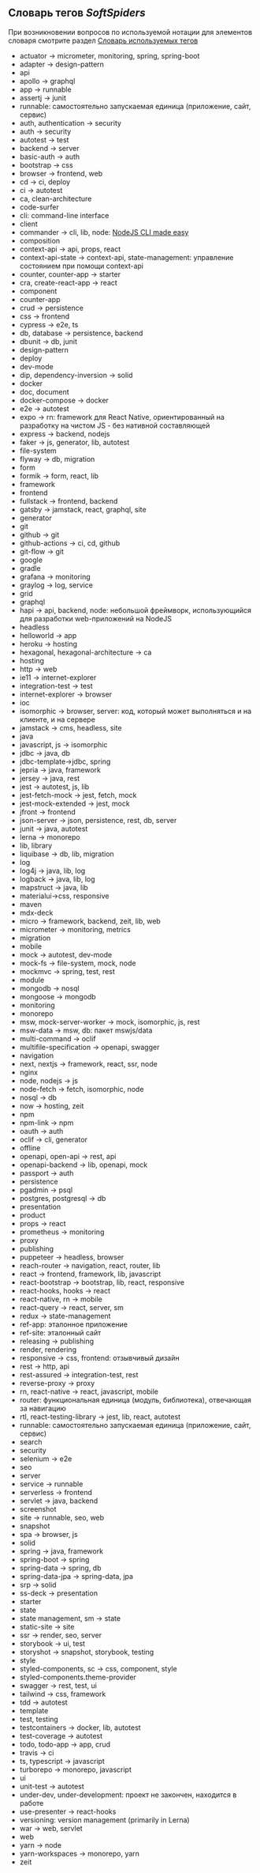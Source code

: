 ## Словарь тегов *SoftSpiders*

При возникновении вопросов по используемой нотации для элементов словаря смотрите раздел
[Словарь используемых тегов](README.md#словарь-используемых-тегов)

- actuator -> micrometer, monitoring, spring, spring-boot
- adapter -> design-pattern
- api
- apollo -> graphql
- app -> runnable
- assertj -> junit
- runnable: самостоятельно запускаемая единица (приложение, сайт, сервис)
- auth, authentication -> security
- auth -> security
- autotest -> test
- backend -> server
- basic-auth -> auth
- bootstrap -> css
- browser -> frontend, web
- cd -> ci, deploy
- ci -> autotest
- ca, clean-architecture
- code-surfer 
- cli: command-line interface
- client
- commander -> cli, lib, node: [NodeJS CLI made easy](https://github.com/tj/commander.js)
- composition
- context-api -> api, props, react
- context-api-state -> context-api, state-management: управление состоянием при помощи context-api
- counter, counter-app -> starter
- cra, create-react-app -> react
- component
- counter-app
- crud -> persistence
- css -> frontend
- cypress -> e2e, ts
- db, database -> persistence, backend
- dbunit -> db, junit
- design-pattern
- deploy
- dev-mode
- dip, dependency-inversion -> solid
- docker
- doc, document
- docker-compose -> docker
- e2e -> autotest
- expo -> rn: framework для React Native, ориентированный на разработку на чистом JS - без нативной составляющей
- express -> backend, nodejs
- faker -> js, generator, lib, autotest
- file-system
- flyway -> db, migration
- form
- formik -> form, react, lib
- framework
- frontend
- fullstack -> frontend, backend
- gatsby -> jamstack, react, graphql, site
- generator
- git
- github -> git
- github-actions -> ci, cd, github
- git-flow -> git
- google
- gradle
- grafana -> monitoring
- graylog -> log, service
- grid
- graphql
- hapi -> api, backend, node: небольшой фреймворк, использующийся для разработки web-приложений на NodeJS 
- headless
- helloworld -> app
- heroku -> hosting
- hexagonal, hexagonal-architecture -> ca
- hosting
- http -> web
- ie11 -> internet-explorer
- integration-test -> test
- internet-explorer -> browser
- ioc
- isomorphic -> browser, server: код, который может выполняться и на клиенте, и на сервере
- jamstack -> cms, headless, site
- java
- javascript, js -> isomorphic
- jdbc -> java, db
- jdbc-template->jdbc, spring
- jepria -> java, framework
- jersey -> java, rest
- jest -> autotest, js, lib
- jest-fetch-mock -> jest, fetch, mock
- jest-mock-extended -> jest, mock
- jfront -> frontend
- json-server -> json, persistence, rest, db, server
- junit -> java, autotest
- lerna -> monorepo
- lib, library
- liquibase -> db, lib, migration
- log
- log4j -> java, lib, log
- logback -> java, lib, log
- mapstruct -> java, lib
- materialui->css, responsive
- maven
- mdx-deck
- micro -> framework, backend, zeit, lib, web
- micrometer -> monitoring, metrics
- migration
- mobile
- mock -> autotest, dev-mode
- mock-fs -> file-system, mock, node
- mockmvc -> spring, test, rest
- module
- mongodb -> nosql
- mongoose -> mongodb
- monitoring
- monorepo
- msw, mock-server-worker -> mock, isomorphic, js, rest
- msw-data -> msw, db: пакет mswjs/data
- multi-command -> oclif
- multifile-specification -> openapi, swagger
- navigation
- next, nextjs -> framework, react, ssr, node
- nginx
- node, nodejs -> js
- node-fetch -> fetch, isomorphic, node
- nosql -> db
- now -> hosting, zeit
- npm
- npm-link -> npm
- oauth -> auth
- oclif -> cli, generator
- offline
- openapi, open-api -> rest, api
- openapi-backend -> lib, openapi, mock
- passport -> auth
- persistence
- pgadmin -> psql
- postgres, postgresql -> db
- presentation
- product
- props -> react
- prometheus -> monitoring
- proxy
- publishing
- puppeteer -> headless, browser
- reach-router -> navigation, react, router, lib
- react -> frontend, framework, lib, javascript
- react-bootstrap -> bootstrap, lib, react, responsive
- react-hooks, hooks -> react
- react-native, rn -> mobile
- react-query -> react, server, sm
- redux -> state-management
- ref-app: эталонное приложение
- ref-site: эталонный сайт
- releasing -> publishing
- render, rendering
- responsive -> css, frontend: отзывчивый дизайн
- rest -> http, api
- rest-assured -> integration-test, rest
- reverse-proxy -> proxy
- rn, react-native -> react, javascript, mobile
- router: функциональная единица (модуль, библиотека), отвечающая за навигацию
- rtl, react-testing-library -> jest, lib, react, autotest
- runnable: самостоятельно запускаемая единица (приложение, сайт, сервис)
- search
- security
- selenium -> e2e
- seo
- server
- service -> runnable
- serverless -> frontend
- servlet -> java, backend
- screenshot
- site -> runnable, seo, web
- snapshot
- spa -> browser, js
- solid
- spring -> java, framework
- spring-boot -> spring
- spring-data -> spring, db
- spring-data-jpa -> spring-data, jpa
- srp -> solid
- ss-deck -> presentation
- starter
- state
- state management, sm -> state
- static-site -> site
- ssr -> render, seo, server
- storybook -> ui, test
- storyshot -> snapshot, storybook, testing
- style
- styled-components, sc -> css, component, style
- styled-components.theme-provider
- swagger -> rest, test, ui
- tailwind -> css, framework
- tdd -> autotest
- template
- test, testing
- testcontainers -> docker, lib, autotest
- test-coverage -> autotest
- todo, todo-app -> app, crud
- travis -> ci
- ts, typescript -> javascript
- turborepo -> monorepo, javascript
- ui
- unit-test -> autotest
- under-dev, under-development: проект не закончен, находится в работе
- use-presenter -> react-hooks
- versioning: version management (primarily in Lerna)
- war -> web, servlet
- web
- yarn -> node
- yarn-workspaces -> monorepo, yarn
- zeit
